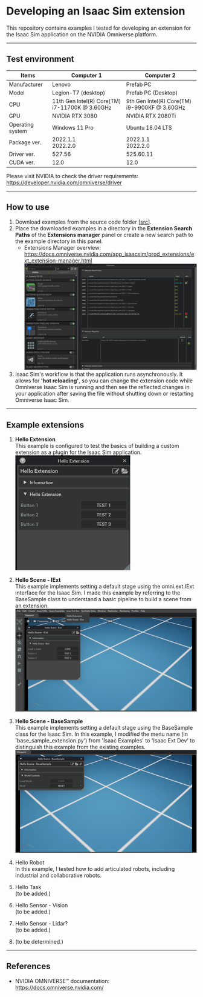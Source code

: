 # Developing an Isaac Sim extension
This repository contains examples I tested for developing an extension for the Isaac Sim application on the NVIDIA Omniverse platform.

---

## Test environment
|Items|Computer 1|Computer 2|
|---|---|---|
|Manufacturer|Lenovo|Prefab PC|
|Model|Legion-T7 (desktop)|Prefab PC (Desktop)|
|CPU|11th Gen Intel(R) Core(TM) i7-11700K @ 3.60GHz|9th Gen Intel(R) Core(TM) i9-9900KF @ 3.60GHz|
|GPU|NVIDIA RTX 3080|NVIDIA RTX 2080Ti|
|Operating system|Windows 11 Pro|Ubuntu 18.04 LTS|
|Package ver.|2022.1.1</br>2022.2.0|2022.1.1</br>2022.2.0|
|Driver ver.|527.56|525.60.11|
|CUDA ver.|12.0|12.0|

Please visit NVIDIA to check the driver requirements: https://developer.nvidia.com/omniverse/driver  

---

## How to use
1. Download examples from the source code folder [[src](/src/)].
2. Place the downloaded examples in a directory in the **Extension Search Paths** of the **Extensions manager** panel or create a new search path to the example directory in this panel.
    - Extensions Manager overview: https://docs.omniverse.nvidia.com/app_isaacsim/prod_extensions/ext_extension-manager.html 
    ![](/doc/extension-search-paths.png)
3. Isaac Sim's workflow is that the application runs asynchronously. It allows for **'hot reloading'**, so you can change the extension code while Omniverse Isaac Sim is running and then see the reflected changes in your application after saving the file without shutting down or restarting Omniverse Isaac Sim.

---

## Example extensions
1. **Hello Extension**  
This example is configured to test the basics of building a custom extension as a plugin for the Isaac Sim application.  
![](/doc/hello-extension.png)  

2. **Hello Scene - IExt**  
This example implements setting a default stage using the omni.ext.IExt interface for the Isaac Sim. I made this example by referring to the BaseSample class to understand a basic pipeline to build a scene from an extension.  
![](/doc/hello-scene-iext.png)

3. **Hello Scene - BaseSample**  
This example implements setting a default stage using the BaseSample class for the Isaac Sim. In this example, I modified the menu name (in 'base_sample_extension.py') from 'Isaac Examples' to 'Isaac Ext Dev' to distinguish this example from the existing examples.
![](/doc/hello-scene-basesample.png)

4. Hello Robot  
In this example, I tested how to add articulated robots, including industrial and collaborative robots.

5. Hello Task  
(to be added.)

6. Hello Sensor - Vision  
(to be added.)

7. Hello Sensor - Lidar?  
(to be added.)

8. (to be determined.)

---
## References
* NVIDIA OMNIVERSE™ documentation: https://docs.omniverse.nvidia.com/
